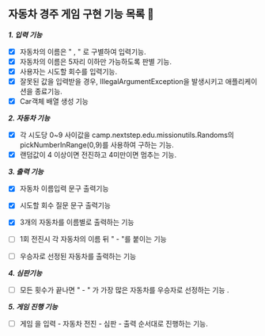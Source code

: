 ## 자동차 경주 게임 구현 기능 목록 🚗

**_1. 입력 기능_**
-[X] 자동차의 이름은 " , " 로 구별하여 입력기능.
- [x] 자동차의 이름은 5자리 이하만 가능하도록 판별 기능.
- [X] 사용자는 시도할 회수를 입력기능.
- [x] 잘못된 값을 입력받을 경우, IllegalArgumentException을 발생시키고 애플리케이션을 종료기능.
- [X] Car객체 배열 생성 기능

**_2. 자동차 기능_**
- [X] 각 시도당 0~9 사이값을 camp.nextstep.edu.missionutils.Randoms의 pickNumberInRange(0,9)를 사용하여 구하는 기능.
- [X] 랜덤값이 4 이상이면 전진하고 4미만이면 멈추는 기능.

**_3. 출력 기능_**
- [X] 자동차 이름입력 문구 출력기능
- [X] 시도할 회수 질문 문구 출력기능
- [X] 3개의 자동차를 이름별로 출력하는 기능
- [ ] 1회 전진시 각 자동차의 이름 뒤 " - "를 붙이는 기능
- [ ] 우승자로 선정된 자동차를 출력하는 기능


**_4. 심판기능_**
- [ ] 모든 횟수가 끝나면 " - " 가 가장 많은 자동차를 우승자로 선정하는 기능 .

**_5. 게임 진행 기능_**
- [ ] 게임 을 입력 - 자동차 전진 - 심판 - 출력 순서대로 진행하는 기능.

